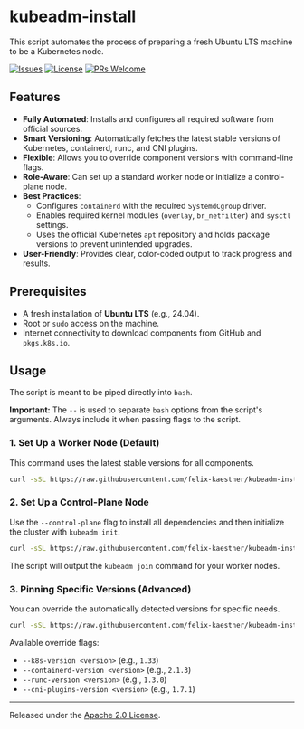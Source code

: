 <!--
# SPDX-FileCopyrightText: 2025 Felix Kästner
# SPDX-License-Identifier: Apache-2.0
-->

# kubeadm-install

This script automates the process of preparing a fresh Ubuntu LTS machine to be a Kubernetes node.

[![Issues](https://img.shields.io/github/issues/felix-kaestner/kubeadm-install?color=29b6f6&style=flat-square)](https://github.com/felix-kaestner/kubeadm-install/issues)
[![License](https://img.shields.io/github/license/felix-kaestner/kubeadm-install?color=29b6f6&style=flat-square)](https://github.com/felix-kaestner/kubeadm-install/blob/main/LICENSE)
[![PRs Welcome](https://img.shields.io/badge/PRs-welcome-brightgreen.svg?style=flat-square)](https://github.com/felix-kaestner/kubeadm-install/pulls)

## Features

- **Fully Automated**: Installs and configures all required software from official sources.
- **Smart Versioning**: Automatically fetches the latest stable versions of Kubernetes, containerd, runc, and CNI plugins.
- **Flexible**: Allows you to override component versions with command-line flags.
- **Role-Aware**: Can set up a standard worker node or initialize a control-plane node.
- **Best Practices**:
  - Configures `containerd` with the required `SystemdCgroup` driver.
  - Enables required kernel modules (`overlay`, `br_netfilter`) and `sysctl` settings.
  - Uses the official Kubernetes `apt` repository and holds package versions to prevent unintended upgrades.
- **User-Friendly**: Provides clear, color-coded output to track progress and results.

## Prerequisites

- A fresh installation of **Ubuntu LTS** (e.g., 24.04).
- Root or `sudo` access on the machine.
- Internet connectivity to download components from GitHub and `pkgs.k8s.io`.

## Usage

The script is meant to be piped directly into `bash`.

**Important:** The `--` is used to separate `bash` options from the script's arguments. Always include it when passing flags to the script.

### 1. Set Up a Worker Node (Default)

This command uses the latest stable versions for all components.

```bash
curl -sSL https://raw.githubusercontent.com/felix-kaestner/kubeadm-install/main/install.sh | sudo bash -s
```

### 2. Set Up a Control-Plane Node

Use the `--control-plane` flag to install all dependencies and then initialize the cluster with `kubeadm init`.

```bash
curl -sSL https://raw.githubusercontent.com/felix-kaestner/kubeadm-install/main/install.sh | sudo bash -s -- --control-plane
```

The script will output the `kubeadm join` command for your worker nodes.

### 3. Pinning Specific Versions (Advanced)

You can override the automatically detected versions for specific needs.

```bash
curl -sSL https://raw.githubusercontent.com/felix-kaestner/kubeadm-install/main/install.sh | sudo bash -s -- --k8s-version 1.33 --containerd-version 2.1.3
```

Available override flags:

- `--k8s-version <version>` (e.g., `1.33`)
- `--containerd-version <version>` (e.g., `2.1.3`)
- `--runc-version <version>` (e.g., `1.3.0`)
- `--cni-plugins-version <version>` (e.g., `1.7.1`)

---

Released under the [Apache 2.0 License](LICENSE).
